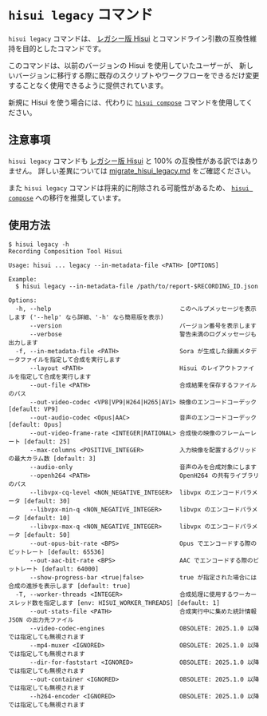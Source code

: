 # `hisui legacy` コマンド

`hisui legacy` コマンドは、 [レガシー版 Hisui] とコマンドライン引数の互換性維持を目的としたコマンドです。

[レガシー版 Hisui]: https://github.com/shiguredo/hisui-legacy

このコマンドは、以前のバージョンの Hisui を使用していたユーザーが、
新しいバージョンに移行する際に既存のスクリプトやワークフローをできるだけ変更することなく使用できるように提供されています。

新規に Hisui を使う場合には、代わりに [`hisui compose`](command_compose.md) コマンドを使用してください。

## 注意事項

`hisui legacy` コマンドも [レガシー版 Hisui] と 100% の互換性がある訳ではありません。
詳しい差異については [migrate_hisui_legacy\.md](migrate_hisui_legacy.md) をご確認ください。

また `hisui legacy` コマンドは将来的に削除される可能性があるため、 [`hisui compose`](command_compose.md) への移行を推奨しています。

## 使用方法

```console
$ hisui legacy -h
Recording Composition Tool Hisui

Usage: hisui ... legacy --in-metadata-file <PATH> [OPTIONS]

Example:
  $ hisui legacy --in-metadata-file /path/to/report-$RECORDING_ID.json

Options:
  -h, --help                                    このヘルプメッセージを表示します ('--help' なら詳細、'-h' なら簡易版を表示)
      --version                                 バージョン番号を表示します
      --verbose                                 警告未満のログメッセージも出力します
  -f, --in-metadata-file <PATH>                 Sora が生成した録画メタデータファイルを指定して合成を実行します
      --layout <PATH>                           Hisui のレイアウトファイルを指定して合成を実行します
      --out-file <PATH>                         合成結果を保存するファイルのパス
      --out-video-codec <VP8|VP9|H264|H265|AV1> 映像のエンコードコーデック [default: VP9]
      --out-audio-codec <Opus|AAC>              音声のエンコードコーデック [default: Opus]
      --out-video-frame-rate <INTEGER|RATIONAL> 合成後の映像のフレームーレート [default: 25]
      --max-columns <POSITIVE_INTEGER>          入力映像を配置するグリッドの最大カラム数 [default: 3]
      --audio-only                              音声のみを合成対象にします
      --openh264 <PATH>                         OpenH264 の共有ライブラリのパス
      --libvpx-cq-level <NON_NEGATIVE_INTEGER>  libvpx のエンコードパラメータ [default: 30]
      --libvpx-min-q <NON_NEGATIVE_INTEGER>     libvpx のエンコードパラメータ [default: 10]
      --libvpx-max-q <NON_NEGATIVE_INTEGER>     libvpx のエンコードパラメータ [default: 50]
      --out-opus-bit-rate <BPS>                 Opus でエンコードする際のビットレート [default: 65536]
      --out-aac-bit-rate <BPS>                  AAC でエンコードする際のビットレート [default: 64000]
      --show-progress-bar <true|false>          true が指定された場合には合成の進捗を表示します [default: true]
  -T, --worker-threads <INTEGER>                合成処理に使用するワーカースレッド数を指定します [env: HISUI_WORKER_THREADS] [default: 1]
      --out-stats-file <PATH>                   合成実行中に集めた統計情報 JSON の出力先ファイル
      --video-codec-engines                     OBSOLETE: 2025.1.0 以降では指定しても無視されます
      --mp4-muxer <IGNORED>                     OBSOLETE: 2025.1.0 以降では指定しても無視されます
      --dir-for-faststart <IGNORED>             OBSOLETE: 2025.1.0 以降では指定しても無視されます
      --out-container <IGNORED>                 OBSOLETE: 2025.1.0 以降では指定しても無視されます
      --h264-encoder <IGNORED>                  OBSOLETE: 2025.1.0 以降では指定しても無視されます
```
